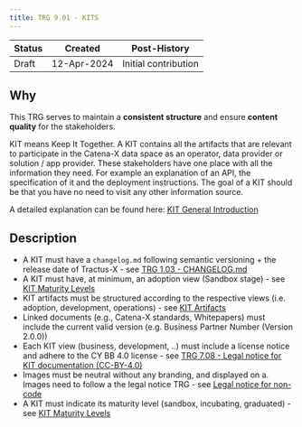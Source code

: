```yaml
---
title: TRG 9.01 - KITS
---
```


| Status     | Created      | Post-History                           |
|------------|--------------|----------------------------------------|
| Draft      | 12-Apr-2024  | Initial contribution                   |

## Why

This TRG serves to maintain a **consistent structure** and ensure **content quality** for the stakeholders.

KIT means Keep It Together. A KIT contains all the artifacts that are relevant to participate in the Catena-X data space as an operator, data provider or solution / app provider. These stakeholders have one place with all the information they need. For example an explanation of an API, the specification of it and the deployment instructions. The goal of a KIT should be that you have no need to visit any other information source.

A detailed explanation can be found here:
[KIT General Introduction](https://eclipse-tractusx.github.io/kits)

## Description

- A KIT must have a <code>changelog.md</code> following semantic versioning + the release date of Tractus-X - see [TRG 1.03 - CHANGELOG.md](https://eclipse-tractusx.github.io/docs/release/trg-1/trg-1-3)
- A KIT must have, at minimum, an adoption view (Sandbox stage) - see [KIT Maturity Levels](https://eclipse-tractusx.github.io/documentation/kit-maturity-levels)
- KIT artifacts must be structured according to the respective views (i.e. adoption, development, operations) - see [KIT Artifacts](https://eclipse-tractusx.github.io/documentation/kit-artifacts)
- Linked documents (e.g., Catena-X standards, Whitepapers) must include the current valid version (e.g. Business Partner Number (Version 2.0.0))
- Each KIT view (business, development, ..) must include a license notice and adhere to the CY BB 4.0 license - see [TRG 7.08 - Legal notice for KIT documentation (CC-BY-4.0)](https://eclipse-tractusx.github.io/docs/release/trg-7/trg-7-08)
- Images must be neutral without any branding, and displayed on a. Images need to follow a the legal notice TRG - see [Legal notice for non-code](https://eclipse-tractusx.github.io/docs/release/trg-7/trg-7-07)
- A KIT must indicate its maturity level (sandbox, incubating, graduated) - see [KIT Maturity Levels](https://eclipse-tractusx.github.io/documentation/kit-maturity-levels)
